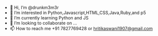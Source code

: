 - 👋 Hi, I’m @drunkm3m3r
- 👀 I’m interested in Python,Javascript,HTML,CSS,Java,Ruby,and p5
- 🌱 I’m currently learning Python and JS
- 💞️ I’m looking to collaborate on ...
- 📫 How to reach me +91 7827769428 or hritikaswani1907@gmail.com


